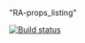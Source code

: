 "RA-props_listing" 

[![Build status](https://ci.appveyor.com/api/projects/status/779q0lx0f5uugbqv?svg=true)](https://ci.appveyor.com/project/anikolaevski/ra-props-listing)

